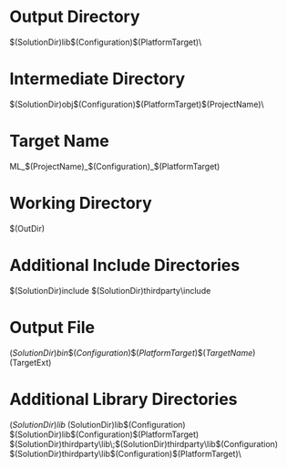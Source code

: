 # Output Directory
$(SolutionDir)lib\$(Configuration)\$(PlatformTarget)\

# Intermediate Directory
$(SolutionDir)obj\$(Configuration)\$(PlatformTarget)\$(ProjectName)\

# Target Name
ML_$(ProjectName)_$(Configuration)_$(PlatformTarget)

# Working Directory
$(OutDir)

# Additional Include Directories
$(SolutionDir)include
$(SolutionDir)thirdparty\include

# Output File
$(SolutionDir)bin\$(Configuration)\$(PlatformTarget)\$(TargetName)$(TargetExt)

# Additional Library Directories
$(SolutionDir)lib\;$(SolutionDir)lib\$(Configuration)\
$(SolutionDir)lib\$(Configuration)\$(PlatformTarget)\
$(SolutionDir)thirdparty\lib\;$(SolutionDir)thirdparty\lib\$(Configuration)\
$(SolutionDir)thirdparty\lib\$(Configuration)\$(PlatformTarget)\
